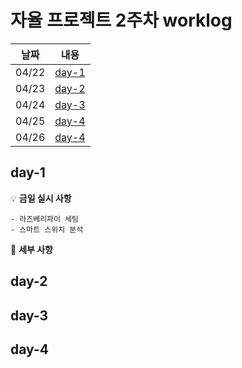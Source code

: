 # 자율 프로젝트 2주차 worklog

|날짜|내용|
|:---:|:---:|
|04/22|[day-1](#day-1)|
|04/23|[day-2](#day-2)|
|04/24|[day-3](#day-3)|
|04/25|[day-4](#day-4)|
|04/26|[day-4](#day-4)|

## day-1

💡 **금일 실시 사항**

    - 라즈베리파이 세팅
    - 스마트 스위치 분석

📜 **세부 사항**

    
## day-2


## day-3


## day-4
